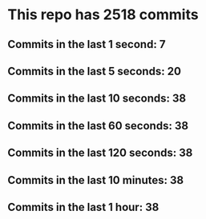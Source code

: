 # This repo has 2518 commits

## Commits in the last 1 second: 7
## Commits in the last 5 seconds: 20
## Commits in the last 10 seconds: 38
## Commits in the last 60 seconds: 38
## Commits in the last 120 seconds: 38
## Commits in the last 10 minutes: 38
## Commits in the last 1 hour: 38
